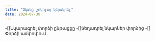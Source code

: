 ```yaml
---
title: "Ձկանը շոկոլադ կերակրել"
date: 2024-07-30
---
```


-[]Նկարագրել փորձի ընթացքը 
-[]Տեղադրել նկարներ փորձից 
-[] Փորձի ամփոփում
